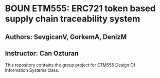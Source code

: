 # BOUN ETM555: ERC721 token based supply chain	traceability system

## Authors: SevgicanV, GorkemA, DenizM

## Instructor: Can Ozturan

This repository contains the group project for ETM555 Design Of Information Systems class.
